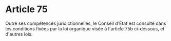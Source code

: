 # Article 75

Outre ses compétences juridictionnelles, le Conseil d'Etat est consulté dans les
conditions fixées par la loi organique visée à l'article 75b ci-dessous, et d'autres lois.
